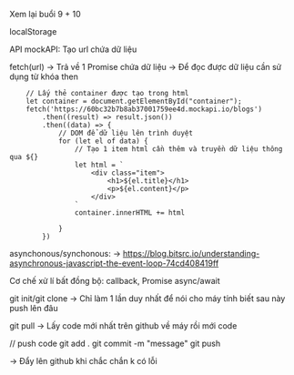 Xem lại buổi 9 + 10 

localStorage 

API
mockAPI: Tạo url chứa dữ liệu


fetch(url) -> Trả về 1 Promise chứa dữ liệu 
-> Để đọc được dữ liệu cần sử dụng từ khóa then 

        // Lấy thẻ container được tạo trong html 
        let container = document.getElementById("container");
        fetch('https://60bc32b7b8ab37001759ee4d.mockapi.io/blogs')
            .then((result) => result.json())
            .then((data) => {
                // DOM để dữ liệu lên trình duyệt 
                for (let el of data) {
                    // Tạo 1 item html cần thêm và truyền dữ liệu thông qua ${}
                    let html = `
                        <div class="item">
                            <h1>${el.title}</h1>
                            <p>${el.content}</p>
                        </div>
                    `
                    container.innerHTML += html

                }
            })

asynchonous/synchonous: 
-> https://blog.bitsrc.io/understanding-asynchronous-javascript-the-event-loop-74cd408419ff

Cơ chế xử lí bất đồng bộ: callback, Promise async/await 


git init/git clone -> Chỉ làm 1 lần duy nhất để nói cho máy tính biết sau này push lên đâu 

git pull
-> Lấy code mới nhất trên github về máy rồi mới code

// push code 
git add .
git commit -m "message"
git push 

-> Đẩy lên github khi chắc chắn k có lỗi 